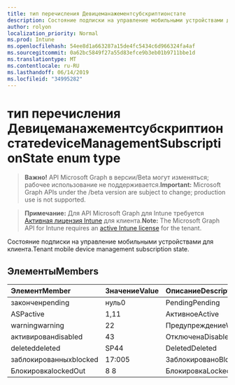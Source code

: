 ```yaml
---
title: тип перечисления Девицеманажементсубскриптионстате
description: Состояние подписки на управление мобильными устройствами для клиента.
author: rolyon
localization_priority: Normal
ms.prod: Intune
ms.openlocfilehash: 54ee8d1a663287a15de4fc5434c6d966324fa4af
ms.sourcegitcommit: 0a62bc5849f27a55d83efce9b3eb01b9711bbe1d
ms.translationtype: MT
ms.contentlocale: ru-RU
ms.lasthandoff: 06/14/2019
ms.locfileid: "34995282"
---
```

# <a name="devicemanagementsubscriptionstate-enum-type"></a><span data-ttu-id="fc6f3-103">тип перечисления Девицеманажементсубскриптионстате</span><span class="sxs-lookup"><span data-stu-id="fc6f3-103">deviceManagementSubscriptionState enum type</span></span>

> <span data-ttu-id="fc6f3-104">**Важно!** API Microsoft Graph в версии/Beta могут изменяться; рабочее использование не поддерживается.</span><span class="sxs-lookup"><span data-stu-id="fc6f3-104">**Important:** Microsoft Graph APIs under the /beta version are subject to change; production use is not supported.</span></span>

> <span data-ttu-id="fc6f3-105">**Примечание:** Для API Microsoft Graph для Intune требуется [Активная лицензия Intune](https://go.microsoft.com/fwlink/?linkid=839381) для клиента.</span><span class="sxs-lookup"><span data-stu-id="fc6f3-105">**Note:** The Microsoft Graph API for Intune requires an [active Intune license](https://go.microsoft.com/fwlink/?linkid=839381) for the tenant.</span></span>

<span data-ttu-id="fc6f3-106">Состояние подписки на управление мобильными устройствами для клиента.</span><span class="sxs-lookup"><span data-stu-id="fc6f3-106">Tenant mobile device management subscription state.</span></span>

## <a name="members"></a><span data-ttu-id="fc6f3-107">Элементы</span><span class="sxs-lookup"><span data-stu-id="fc6f3-107">Members</span></span>
|<span data-ttu-id="fc6f3-108">Элемент</span><span class="sxs-lookup"><span data-stu-id="fc6f3-108">Member</span></span>|<span data-ttu-id="fc6f3-109">Значение</span><span class="sxs-lookup"><span data-stu-id="fc6f3-109">Value</span></span>|<span data-ttu-id="fc6f3-110">Описание</span><span class="sxs-lookup"><span data-stu-id="fc6f3-110">Description</span></span>|
|:---|:---|:---|
|<span data-ttu-id="fc6f3-111">закончен</span><span class="sxs-lookup"><span data-stu-id="fc6f3-111">pending</span></span>|<span data-ttu-id="fc6f3-112">нуль</span><span class="sxs-lookup"><span data-stu-id="fc6f3-112">0</span></span>|<span data-ttu-id="fc6f3-113">Pending</span><span class="sxs-lookup"><span data-stu-id="fc6f3-113">Pending</span></span>|
|<span data-ttu-id="fc6f3-114">ASP</span><span class="sxs-lookup"><span data-stu-id="fc6f3-114">active</span></span>|<span data-ttu-id="fc6f3-115">1,1</span><span class="sxs-lookup"><span data-stu-id="fc6f3-115">1</span></span>|<span data-ttu-id="fc6f3-116">Активное</span><span class="sxs-lookup"><span data-stu-id="fc6f3-116">Active</span></span>|
|<span data-ttu-id="fc6f3-117">warning</span><span class="sxs-lookup"><span data-stu-id="fc6f3-117">warning</span></span>|<span data-ttu-id="fc6f3-118">2</span><span class="sxs-lookup"><span data-stu-id="fc6f3-118">2</span></span>|<span data-ttu-id="fc6f3-119">Предупреждение</span><span class="sxs-lookup"><span data-stu-id="fc6f3-119">Warning</span></span>|
|<span data-ttu-id="fc6f3-120">активирован</span><span class="sxs-lookup"><span data-stu-id="fc6f3-120">disabled</span></span>|<span data-ttu-id="fc6f3-121">4</span><span class="sxs-lookup"><span data-stu-id="fc6f3-121">3</span></span>|<span data-ttu-id="fc6f3-122">Отключена</span><span class="sxs-lookup"><span data-stu-id="fc6f3-122">Disabled</span></span>|
|<span data-ttu-id="fc6f3-123">deleted</span><span class="sxs-lookup"><span data-stu-id="fc6f3-123">deleted</span></span>|<span data-ttu-id="fc6f3-124">SP4</span><span class="sxs-lookup"><span data-stu-id="fc6f3-124">4</span></span>|<span data-ttu-id="fc6f3-125">Deleted</span><span class="sxs-lookup"><span data-stu-id="fc6f3-125">Deleted</span></span>|
|<span data-ttu-id="fc6f3-126">заблокированных</span><span class="sxs-lookup"><span data-stu-id="fc6f3-126">blocked</span></span>|<span data-ttu-id="fc6f3-127">17:00</span><span class="sxs-lookup"><span data-stu-id="fc6f3-127">5</span></span>|<span data-ttu-id="fc6f3-128">Заблокировано</span><span class="sxs-lookup"><span data-stu-id="fc6f3-128">Blocked</span></span>|
|<span data-ttu-id="fc6f3-129">Блокировка</span><span class="sxs-lookup"><span data-stu-id="fc6f3-129">lockedOut</span></span>|<span data-ttu-id="fc6f3-130">8 </span><span class="sxs-lookup"><span data-stu-id="fc6f3-130">8</span></span>|<span data-ttu-id="fc6f3-131">Блокировка</span><span class="sxs-lookup"><span data-stu-id="fc6f3-131">LockedOut</span></span>|





